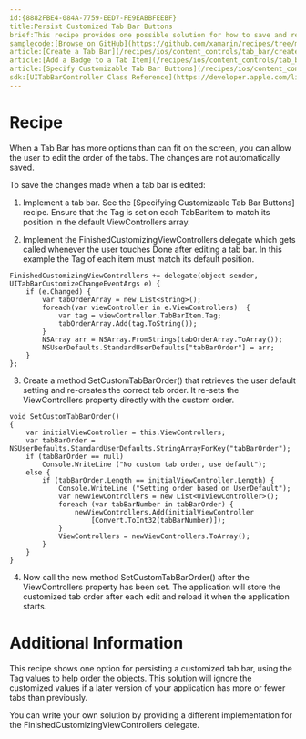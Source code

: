 ```yaml
---
id:{8882FBE4-084A-7759-EED7-FE9EABBFEEBF}  
title:Persist Customized Tab Bar Buttons  
brief:This recipe provides one possible solution for how to save and reload a customized tab bar.  
samplecode:[Browse on GitHub](https://github.com/xamarin/recipes/tree/master/ios/content_controls/tab_bar/persist_customized_tab_bar_buttons)  
article:[Create a Tab Bar](/recipes/ios/content_controls/tab_bar/create_a_tab_bar)  
article:[Add a Badge to a Tab Item](/recipes/ios/content_controls/tab_bar/add_a_badge_to_a_tab_item)  
article:[Specify Customizable Tab Bar Buttons](/recipes/ios/content_controls/tab_bar/specify_customizable_tab_bar_buttons)  
sdk:[UITabBarController Class Reference](https://developer.apple.com/library/ios/#documentation/UIKit/Reference/UITabBarController_Class/Reference/Reference.html)  
---
```


<a name="Recipe" class="injected"></a>


# Recipe

When a Tab Bar has more options than can fit on the screen, you can allow the
user to edit the order of the tabs. The changes are not automatically saved.

To save the changes made when a tab bar is edited:
<ol start="1">
	<li>Implement a tab bar. See the [Specifying Customizable Tab Bar Buttons] recipe. Ensure that the Tag is set on each TabBarItem to match its position in the default ViewControllers array.</li>
</ol>

<ol start="2">
	<li>Implement the FinishedCustomizingViewControllers delegate which gets called whenever the user touches Done after editing a tab bar. In this example the Tag of each item must match its default position. </li>
</ol>

```
FinishedCustomizingViewControllers += delegate(object sender, UITabBarCustomizeChangeEventArgs e) {
    if (e.Changed) {
        var tabOrderArray = new List<string>();
        foreach(var viewController in e.ViewControllers)  {
            var tag = viewController.TabBarItem.Tag;
            tabOrderArray.Add(tag.ToString());
        }
        NSArray arr = NSArray.FromStrings(tabOrderArray.ToArray());
        NSUserDefaults.StandardUserDefaults["tabBarOrder"] = arr;
    }
};
```

<ol start="3">
	<li>Create a method SetCustomTabBarOrder() that retrieves the user default setting and re-creates the correct tab order. It re-sets the ViewControllers property directly with the custom order. </li>
</ol>

```
void SetCustomTabBarOrder()
{
    var initialViewController = this.ViewControllers;
    var tabBarOrder = NSUserDefaults.StandardUserDefaults.StringArrayForKey("tabBarOrder");
    if (tabBarOrder == null)
        Console.WriteLine ("No custom tab order, use default");
    else {
        if (tabBarOrder.Length == initialViewController.Length) {
            Console.WriteLine ("Setting order based on UserDefault");
            var newViewControllers = new List<UIViewController>();
            foreach (var tabBarNumber in tabBarOrder) {
                newViewControllers.Add(initialViewController
                    [Convert.ToInt32(tabBarNumber)]);
            }
            ViewControllers = newViewControllers.ToArray();
        }
    }
}
```

<ol start="4">
	<li>Now call the new method SetCustomTabBarOrder() after the ViewControllers property has been set. The application will store the customized tab order after each edit and reload it when the application starts. </li>
</ol>


 <a name="Additional_Information" class="injected"></a>


# Additional Information

This recipe shows one option for persisting a customized tab bar, using the
Tag values to help order the objects. This solution will ignore the customized
values if a later version of your application has more or fewer tabs than
previously.

You can write your own solution by providing a different implementation for
the FinishedCustomizingViewControllers delegate.